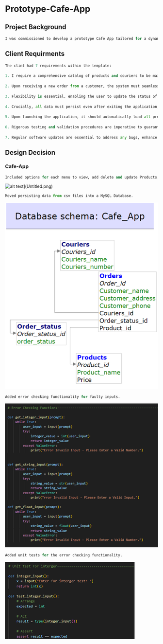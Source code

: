 # Prototype-Cafe-App

## Project Background
```py
I was commissioned to develop a prototype Cafe App tailored for a dynamic new pop-up cafe establishment. Crafted using Python 3, the app features a streamlined CLI menu system. It empowers users to effortlessly manage various categories such as Products, Orders, and Couriers, offering functionalities to view, add, delete, and update data. Seamlessly integrated with a MySQL database, the app ensures robust data persistence and reliability. 
```

## Client Requirments 
```py
The clint had 7 requirements within the template:

1. I require a comprehensive catalog of products and couriers to be maintained within the system.

2. Upon receiving a new order from a customer, the system must seamlessly integrate it into the database.

3. Flexibility is essential, enabling the user to update the status of orders efficiently, whether they are being prepared, out for delivery, already delivered or cancelled.

4. Crucially, all data must persist even after exiting the application, ensuring no loss of critical information.

5. Upon launching the application, it should automatically load all previously persisted data, ensuring a seamless user experience.

6. Rigorous testing and validation procedures are imperative to guarantee the reliability and functionality of the application, ensuring it meets the highest standards of performance.

7. Regular software updates are essential to address any bugs, enhance features, and maintain optimal performance, demonstrating a commitment to continuous improvement and customer satisfaction.
```

## Design Decision

### Cafe-App
```py
Included options for each menu to view, add delete and update Products, Orders and Couriers.
```

![alt text\](Untitled.png)](Images/CLI.png)

```py
Moved persisting data from csv files into a MySQL Database.
```

![atabase Schema.png](<Images/Database Schema.png>)
```py
Added error checking functionality for faulty inputs.
```

![alt text](<Images/Error checking functions.png>)
```py
Added unit tests for the error checking functionality.
```
![!\[alt text\]](<Images/Unit test.png>)




